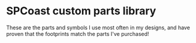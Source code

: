SPCoast custom parts library
============================

These are the parts and symbols I use most often in my designs, and have proven that the footprints match the parts I've purchased!


